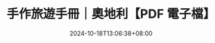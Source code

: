 ---
title: '手作旅遊手冊｜奧地利【PDF 電子檔】'
date: '2024-10-18T13:06:38+08:00'
description: '「旅行結束後，你能夠帶走的是什麼？」如果每次旅行，都能獲得一個獨一無二的實體收藏品，那該有多令人難忘？出台灣的旅遊手冊就此誕生了。'
tags: [旅遊手冊]
cover: 'https://public-files.gumroad.com/ktnqreqi0itidt8kdwh3ozsp7xq0'
external_url: 'https://exittaiwan.gumroad.com/l/travel-brochure-austria'
layout: 'shop'
---